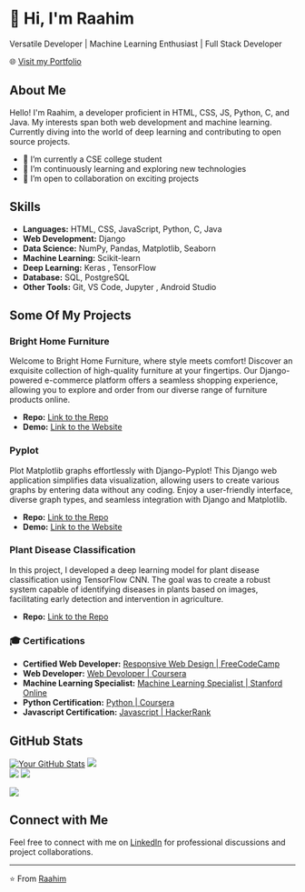 # 👋 Hi, I'm Raahim

Versatile Developer | Machine Learning Enthusiast | Full Stack Developer

🌐 [Visit my Portfolio](https://raahim-portfolio.vercel.app/)

## About Me

Hello! I'm Raahim, a developer proficient in HTML, CSS, JS, Python, C, and Java. My interests span both web development and machine learning. Currently diving into the world of deep learning and contributing to open source projects.

- 🔭 I’m currently a CSE college student 
- 🌱 I’m continuously learning and exploring new technologies
- 👯 I’m open to collaboration on exciting projects

## Skills

- **Languages:** HTML, CSS, JavaScript, Python, C, Java
- **Web Development:** Django
- **Data Science:** NumPy, Pandas, Matplotlib, Seaborn
- **Machine Learning:** Scikit-learn
- **Deep Learning:** Keras , TensorFlow
- **Database:** SQL, PostgreSQL
- **Other Tools:** Git, VS Code, Jupyter , Android Studio

## Some Of My Projects

### Bright Home Furniture

Welcome to Bright Home Furniture, where style meets comfort! Discover an exquisite collection of high-quality furniture at your fingertips. Our Django-powered e-commerce platform offers a seamless shopping experience, allowing you to explore and order from our diverse range of furniture products online.

- **Repo:** [Link to the Repo](https://github.com/Raahim2/BrightHome)
- **Demo:** [Link to the Website](https://www.brighthomesfurniture.com/)

### Pyplot

Plot Matplotlib graphs effortlessly with Django-Pyplot! This Django web application simplifies data visualization, allowing users to create various graphs by entering data without any coding. Enjoy a user-friendly interface, diverse graph types, and seamless integration with Django and Matplotlib.

- **Repo:** [Link to the Repo](https://github.com/Raahim2/BrightHome)
- **Demo:** [Link to the Website](https://django-pyplot.vercel.app)


### Plant Disease Classification

In this project, I developed a deep learning model for plant disease classification using TensorFlow CNN. The goal was to create a robust system capable of identifying diseases in plants based on images, facilitating early detection and intervention in agriculture.

- **Repo:** [Link to the Repo](https://github.com/Raahim2/Machine-Learning/blob/main/Deep%20learning/Plant%20Disease/Plant%20Disease%20Classification.ipynb)


### 🎓 Certifications

- **Certified Web Developer:** [Responsive Web Design  | FreeCodeCamp ](https://www.freecodecamp.org/certification/fcccf6c7a77-76df-4cc4-a231-3eefe5b90cf8/responsive-web-design)
- **Web Developer:** [Web Devoloper | Coursera ](https://www.coursera.org/account/accomplishments/verify/Q9H7J2S8D3GR)
- **Machine Learning Specialist:** [Machine Learning Specialist | Stanford Online ](https://coursera.org/share/bda974f17b41c59198363d4bd10b4665)
- **Python Certification:** [Python | Coursera ](https://coursera.org/share/9415545eed03d47d25b037781d375e4a)
- **Javascript Certification:** [Javascript | HackerRank ](https://www.hackerrank.com/certificates/86a83c2330d5)



## GitHub Stats

[![Your GitHub Stats](https://github-readme-stats.vercel.app/api?username=Raahim2&icons=true&hide=contribs&theme=dark)](https://github.com/anuraghazra/github-readme-stats)
![](https://github-readme-streak-stats.herokuapp.com/?user=Raahim2&theme=dark&hide_border=false)<br/>
![](https://github-readme-stats.vercel.app/api/top-langs/?username=Raahim2&theme=dark&hide_border=false&include_all_commits=true&count_private=false&layout=compact)
![](https://github-profile-trophy.vercel.app/?username=Raahim2&theme=radical&no-frame=false&no-bg=false&margin-w=4)

[![](https://visitcount.itsvg.in/api?id=Raahim2&icon=2&color=0)](https://visitcount.itsvg.in)
## Connect with Me

Feel free to connect with me on [LinkedIn](https://www.linkedin.com/in/raahim-shaikh-5a186024a) for professional discussions and project collaborations.

---

⭐️ From [Raahim](https://www.linkedin.com/in/raahim-shaikh-5a186024a)
